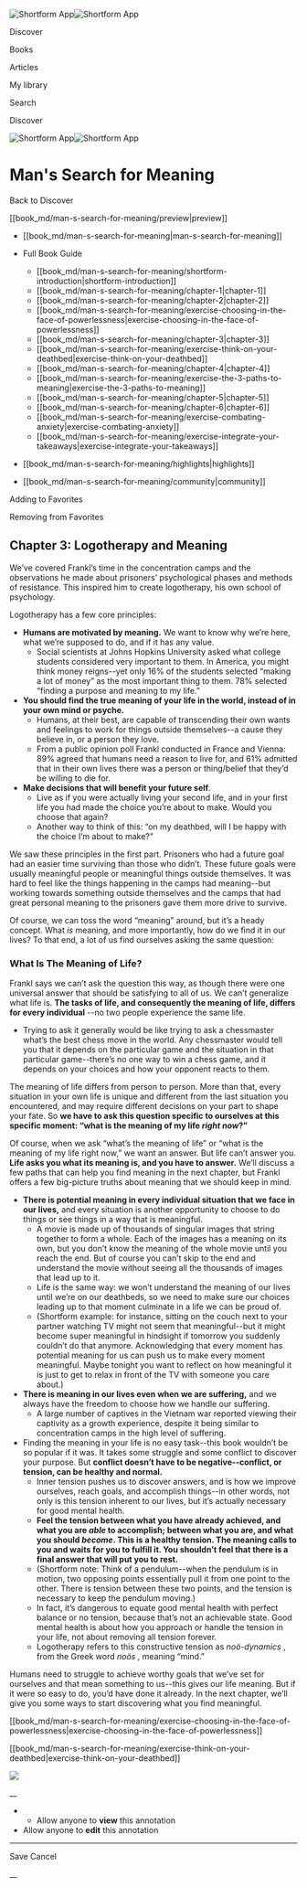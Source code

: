 ![Shortform App](/img/logo.36a2399e.svg)![Shortform App](/img/logo-dark.70c1b072.svg)

Discover

Books

Articles

My library

Search

Discover

![Shortform App](/img/logo.36a2399e.svg)![Shortform App](/img/logo-dark.70c1b072.svg)

# Man's Search for Meaning

Back to Discover

[[book_md/man-s-search-for-meaning/preview|preview]]

  * [[book_md/man-s-search-for-meaning|man-s-search-for-meaning]]
  * Full Book Guide

    * [[book_md/man-s-search-for-meaning/shortform-introduction|shortform-introduction]]
    * [[book_md/man-s-search-for-meaning/chapter-1|chapter-1]]
    * [[book_md/man-s-search-for-meaning/chapter-2|chapter-2]]
    * [[book_md/man-s-search-for-meaning/exercise-choosing-in-the-face-of-powerlessness|exercise-choosing-in-the-face-of-powerlessness]]
    * [[book_md/man-s-search-for-meaning/chapter-3|chapter-3]]
    * [[book_md/man-s-search-for-meaning/exercise-think-on-your-deathbed|exercise-think-on-your-deathbed]]
    * [[book_md/man-s-search-for-meaning/chapter-4|chapter-4]]
    * [[book_md/man-s-search-for-meaning/exercise-the-3-paths-to-meaning|exercise-the-3-paths-to-meaning]]
    * [[book_md/man-s-search-for-meaning/chapter-5|chapter-5]]
    * [[book_md/man-s-search-for-meaning/chapter-6|chapter-6]]
    * [[book_md/man-s-search-for-meaning/exercise-combating-anxiety|exercise-combating-anxiety]]
    * [[book_md/man-s-search-for-meaning/exercise-integrate-your-takeaways|exercise-integrate-your-takeaways]]
  * [[book_md/man-s-search-for-meaning/highlights|highlights]]
  * [[book_md/man-s-search-for-meaning/community|community]]



Adding to Favorites 

Removing from Favorites 

## Chapter 3: Logotherapy and Meaning

We’ve covered Frankl’s time in the concentration camps and the observations he made about prisoners’ psychological phases and methods of resistance. This inspired him to create logotherapy, his own school of psychology.

Logotherapy has a few core principles:

  * **Humans are motivated by meaning.** We want to know why we’re here, what we’re supposed to do, and if it has any value. 
    * Social scientists at Johns Hopkins University asked what college students considered very important to them. In America, you might think money reigns--yet only 16% of the students selected “making a lot of money” as the most important thing to them. 78% selected “finding a purpose and meaning to my life.”
  * **You should find the true meaning of your life in the world, instead of in your own mind or psyche.**
    * Humans, at their best, are capable of transcending their own wants and feelings to work for things outside themselves--a cause they believe in, or a person they love.
    * From a public opinion poll Frankl conducted in France and Vienna: 89% agreed that humans need a reason to live for, and 61% admitted that in their own lives there was a person or thing/belief that they’d be willing to die for.
  * **Make decisions that will benefit your future self**.
    * Live as if you were actually living your second life, and in your first life you had made the choice you’re about to make. Would you choose that again?
    * Another way to think of this: “on my deathbed, will I be happy with the choice I’m about to make?”



We saw these principles in the first part. Prisoners who had a future goal had an easier time surviving than those who didn’t. These future goals were usually meaningful people or meaningful things outside themselves. It was hard to feel like the things happening in the camps had meaning--but working towards something outside themselves and the camps that had great personal meaning to the prisoners gave them more drive to survive.

Of course, we can toss the word “meaning” around, but it’s a heady concept. What _is_ meaning, and more importantly, how do we find it in our lives? To that end, a lot of us find ourselves asking the same question:

### What Is The Meaning of Life?

Frankl says we can’t ask the question this way, as though there were one universal answer that should be satisfying to all of us. We can’t generalize what life is. **The tasks of life, and consequently the meaning of life, differs for every individual** \--no two people experience the same life.

  * Trying to ask it generally would be like trying to ask a chessmaster what’s the best chess move in the world. Any chessmaster would tell you that it depends on the particular game and the situation in that particular game--there’s no one way to win a chess game, and it depends on your choices and how your opponent reacts to them.



The meaning of life differs from person to person. More than that, every situation in your own life is unique and different from the last situation you encountered, and may require different decisions on your part to shape your fate. So **we have to ask this question specific to ourselves at this specific moment: “what is the meaning of my life _right now_?”**

Of course, when we ask “what’s the meaning of life” or “what is the meaning of my life right now,” we want an answer. But life can’t answer you. **Life asks you what its meaning is, and you have to answer.** We’ll discuss a few paths that can help you find meaning in the next chapter, but Frankl offers a few big-picture truths about meaning that we should keep in mind.

  * **There is potential meaning in every individual situation that we face in our lives,** and every situation is another opportunity to choose to do things or see things in a way that is meaningful.
    * A movie is made up of thousands of singular images that string together to form a whole. Each of the images has a meaning on its own, but you don’t know the meaning of the whole movie until you reach the end. But of course you can’t skip to the end and understand the movie without seeing all the thousands of images that lead up to it.
    * Life is the same way: we won’t understand the meaning of our lives until we’re on our deathbeds, so we need to make sure our choices leading up to that moment culminate in a life we can be proud of.
    * (Shortform example: for instance, sitting on the couch next to your partner watching TV might not seem that meaningful--but it might become super meaningful in hindsight if tomorrow you suddenly couldn’t do that anymore. Acknowledging that every moment has potential meaning for us can push us to make every moment meaningful. Maybe tonight you want to reflect on how meaningful it is just to get to relax in front of the TV with someone you care about.) 
  * **There is meaning in our lives even when we are suffering,** and we always have the freedom to choose how we handle our suffering. 
    * A large number of captives in the Vietnam war reported viewing their captivity as a growth experience, despite it being similar to concentration camps in the high level of suffering.
  * Finding the meaning in your life is no easy task--this book wouldn’t be so popular if it was. It takes some struggle and some conflict to discover your purpose. But **conflict doesn’t have to be negative--conflict, or tension, can be healthy and normal.**
    * Inner tension pushes us to discover answers, and is how we improve ourselves, reach goals, and accomplish things--in other words, not only is this tension inherent to our lives, but it’s actually necessary for good mental health. 
    * **Feel the tension between what you have already achieved, and what you are _able_ to accomplish; between what you are, and what you should _become_. This is a healthy tension. The meaning calls to you and waits for you to fulfill it. You shouldn’t feel that there is a final answer that will put you to rest.**
    * (Shortform note: Think of a pendulum--when the pendulum is in motion, two opposing points essentially pull it from one point to the other. There is tension between these two points, and the tension is necessary to keep the pendulum moving.)
    * In fact, it’s dangerous to equate good mental health with perfect balance or no tension, because that’s not an achievable state. Good mental health is about how you approach or handle the tension in your life, not about removing all tension forever.
    * Logotherapy refers to this constructive tension as _noö-dynamics_ , from the Greek word _noös_ , meaning “mind.”



Humans need to struggle to achieve worthy goals that we’ve set for ourselves and that mean something to us--this gives our life meaning. But if it were so easy to do, you’d have done it already. In the next chapter, we’ll give you some ways to start discovering what you find meaningful.

[[book_md/man-s-search-for-meaning/exercise-choosing-in-the-face-of-powerlessness|exercise-choosing-in-the-face-of-powerlessness]]

[[book_md/man-s-search-for-meaning/exercise-think-on-your-deathbed|exercise-think-on-your-deathbed]]

![](https://bat.bing.com/action/0?ti=56018282&Ver=2&mid=de892b0d-e69d-4d6f-b105-c8dfe37a5fd6&sid=f30c5e70639211ee87d33f0876d93783&vid=f30c9700639211eeb3a75d830392c94f&vids=0&msclkid=N&pi=0&lg=en-US&sw=800&sh=600&sc=24&nwd=1&tl=Shortform%20%7C%20Book&p=https%3A%2F%2Fwww.shortform.com%2Fapp%2Fbook%2Fman-s-search-for-meaning%2Fchapter-3&r=&lt=532&evt=pageLoad&sv=1&rn=558357)

__

  *   * Allow anyone to **view** this annotation
  * Allow anyone to **edit** this annotation



* * *

Save Cancel

__



